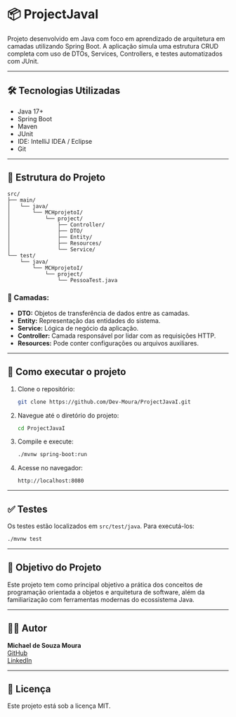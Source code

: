 # 📦 ProjectJavaI

Projeto desenvolvido em Java com foco em aprendizado de arquitetura em camadas utilizando Spring Boot. A aplicação simula uma estrutura CRUD completa com uso de DTOs, Services, Controllers, e testes automatizados com JUnit.

---

## 🛠 Tecnologias Utilizadas

- Java 17+
- Spring Boot
- Maven
- JUnit
- IDE: IntelliJ IDEA / Eclipse
- Git

---

## 📂 Estrutura do Projeto

```
src/
├── main/
│   └── java/
│       └── MCHprojetoI/
│           └── project/
│               ├── Controller/
│               ├── DTO/
│               ├── Entity/
│               ├── Resources/
│               └── Service/
└── test/
    └── java/
        └── MCHprojetoI/
            └── project/
                └── PessoaTest.java
```

### 🧩 Camadas:

- **DTO:** Objetos de transferência de dados entre as camadas.
- **Entity:** Representação das entidades do sistema.
- **Service:** Lógica de negócio da aplicação.
- **Controller:** Camada responsável por lidar com as requisições HTTP.
- **Resources:** Pode conter configurações ou arquivos auxiliares.

---

## 🚀 Como executar o projeto

1. Clone o repositório:
   ```bash
   git clone https://github.com/Dev-Moura/ProjectJavaI.git
   ```

2. Navegue até o diretório do projeto:
   ```bash
   cd ProjectJavaI
   ```

3. Compile e execute:
   ```bash
   ./mvnw spring-boot:run
   ```

4. Acesse no navegador:
   ```
   http://localhost:8080
   ```

---

## ✅ Testes

Os testes estão localizados em `src/test/java`. Para executá-los:

```bash
./mvnw test
```

---

## 🧠 Objetivo do Projeto

Este projeto tem como principal objetivo a prática dos conceitos de programação orientada a objetos e arquitetura de software, além da familiarização com ferramentas modernas do ecossistema Java.

---

## 👨‍💻 Autor

**Michael de Souza Moura**  
[GitHub](https://github.com/Dev-Moura)  
[LinkedIn](https://www.linkedin.com/in/michael-de-souza/)

---

## 📝 Licença

Este projeto está sob a licença MIT.
